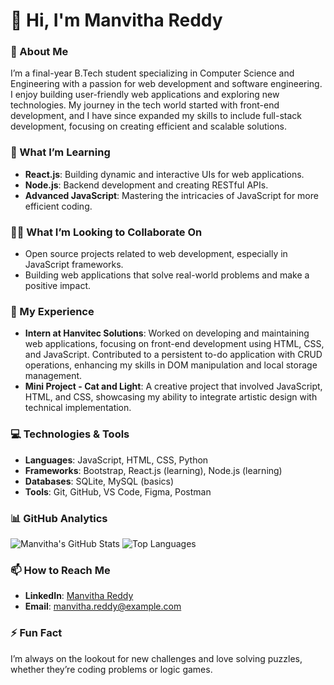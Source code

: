 # 👋 Hi, I'm Manvitha Reddy

### 🚀 About Me
I’m a final-year B.Tech student specializing in Computer Science and Engineering with a passion for web development and software engineering. I enjoy building user-friendly web applications and exploring new technologies. My journey in the tech world started with front-end development, and I have since expanded my skills to include full-stack development, focusing on creating efficient and scalable solutions.

### 🌱 What I’m Learning
- **React.js**: Building dynamic and interactive UIs for web applications.
- **Node.js**: Backend development and creating RESTful APIs.
- **Advanced JavaScript**: Mastering the intricacies of JavaScript for more efficient coding.

### 👯‍♀️ What I’m Looking to Collaborate On
- Open source projects related to web development, especially in JavaScript frameworks.
- Building web applications that solve real-world problems and make a positive impact.

### 💼 My Experience
- **Intern at Hanvitec Solutions**: Worked on developing and maintaining web applications, focusing on front-end development using HTML, CSS, and JavaScript. Contributed to a persistent to-do application with CRUD operations, enhancing my skills in DOM manipulation and local storage management.
- **Mini Project - Cat and Light**: A creative project that involved JavaScript, HTML, and CSS, showcasing my ability to integrate artistic design with technical implementation.

### 💻 Technologies & Tools
- **Languages**: JavaScript, HTML, CSS, Python
- **Frameworks**: Bootstrap, React.js (learning), Node.js (learning)
- **Databases**: SQLite, MySQL (basics)
- **Tools**: Git, GitHub, VS Code, Figma, Postman

### 📊 GitHub Analytics
![Manvitha's GitHub Stats](https://github-readme-stats.vercel.app/api?username=ManvithaReddy&show_icons=true&theme=radical)
![Top Languages](https://github-readme-stats.vercel.app/api/top-langs/?username=ManvithaReddy&layout=compact&theme=radical)

### 📫 How to Reach Me
- **LinkedIn**: [Manvitha Reddy](https://www.linkedin.com/in/manvitha-reddy-xxxx)
- **Email**: [manvitha.reddy@example.com](mailto:manvitha.reddy@example.com)

### ⚡ Fun Fact
I’m always on the lookout for new challenges and love solving puzzles, whether they’re coding problems or logic games.

